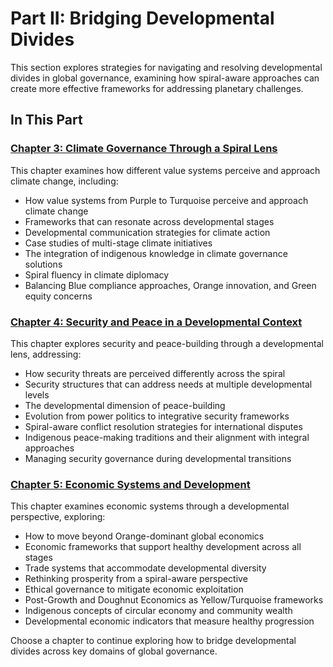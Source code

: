 # Part II: Bridging Developmental Divides

This section explores strategies for navigating and resolving developmental divides in global governance, examining how spiral-aware approaches can create more effective frameworks for addressing planetary challenges.

## In This Part

### [Chapter 3: Climate Governance Through a Spiral Lens](chapter-3-climate-governance)

This chapter examines how different value systems perceive and approach climate change, including:

- How value systems from Purple to Turquoise perceive and approach climate change
- Frameworks that can resonate across developmental stages
- Developmental communication strategies for climate action
- Case studies of multi-stage climate initiatives
- The integration of indigenous knowledge in climate governance solutions
- Spiral fluency in climate diplomacy
- Balancing Blue compliance approaches, Orange innovation, and Green equity concerns

### [Chapter 4: Security and Peace in a Developmental Context](chapter-4-security-peace)

This chapter explores security and peace-building through a developmental lens, addressing:

- How security threats are perceived differently across the spiral
- Security structures that can address needs at multiple developmental levels
- The developmental dimension of peace-building
- Evolution from power politics to integrative security frameworks
- Spiral-aware conflict resolution strategies for international disputes
- Indigenous peace-making traditions and their alignment with integral approaches
- Managing security governance during developmental transitions

### [Chapter 5: Economic Systems and Development](chapter-5-economic-systems)

This chapter examines economic systems through a developmental perspective, exploring:

- How to move beyond Orange-dominant global economics
- Economic frameworks that support healthy development across all stages
- Trade systems that accommodate developmental diversity
- Rethinking prosperity from a spiral-aware perspective
- Ethical governance to mitigate economic exploitation
- Post-Growth and Doughnut Economics as Yellow/Turquoise frameworks
- Indigenous concepts of circular economy and community wealth
- Developmental economic indicators that measure healthy progression

Choose a chapter to continue exploring how to bridge developmental divides across key domains of global governance.
